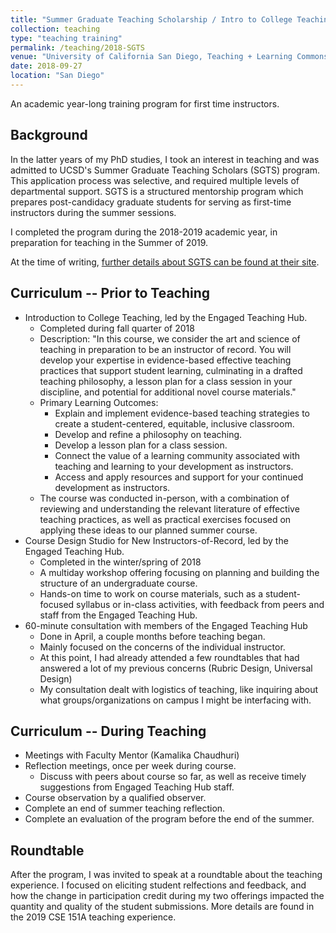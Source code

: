 ```yaml
---
title: "Summer Graduate Teaching Scholarship / Intro to College Teaching"
collection: teaching
type: "teaching training"
permalink: /teaching/2018-SGTS
venue: "University of California San Diego, Teaching + Learning Commons"
date: 2018-09-27
location: "San Diego"
---
```


An academic year-long training program for first time instructors.

## Background

In the latter years of my PhD studies, I took an interest in teaching and was admitted to UCSD's Summer Graduate Teaching Scholars  (SGTS) program. This application process was selective, and required multiple levels of departmental support. SGTS is a structured mentorship program which prepares post-candidacy graduate students for serving as first-time instructors during the summer sessions.

I completed the program during the 2018-2019 academic year, in preparation for teaching in the Summer of 2019.

At the time of writing, [further details about SGTS can be found at their site](https://undergrad.ucsd.edu/programs/sgts.html).

## Curriculum -- Prior to Teaching

* Introduction to College Teaching, led by the Engaged Teaching Hub.
    * Completed during fall quarter of 2018
    * Description: "In this course, we consider the art and science of teaching in preparation to be an instructor of record. You will develop your expertise in evidence-based effective teaching practices that support student learning, culminating in a drafted teaching philosophy, a lesson plan for a class session in your discipline, and potential for additional novel course materials."
    * Primary Learning Outcomes:
        * Explain and implement evidence-based teaching strategies to create a student-centered, equitable, inclusive classroom.
        * Develop and refine a philosophy on teaching.
        * Develop a lesson plan for a class session.
        * Connect the value of a learning community associated with teaching and learning to your development as instructors.
        * Access and apply resources and support for your continued development as instructors.
    * The course was conducted in-person, with a combination of reviewing and understanding the relevant literature of effective teaching practices, as well as practical exercises focused on applying these ideas to our planned summer course.
* Course Design Studio for New Instructors-of-Record, led by the Engaged Teaching Hub.
    * Completed in the winter/spring of 2018
    * A multiday workshop offering focusing on planning and building the structure of an undergraduate course.
    * Hands-on time to work on course materials, such as a student-focused syllabus or in-class activities, with feedback from peers and staff from the Engaged Teaching Hub.
* 60-minute consultation with members of the Engaged Teaching Hub
    * Done in April, a couple months before teaching began.
    * Mainly focused on the concerns of the individual instructor.
    * At this point, I had already attended a few roundtables that had answered a lot of my previous concerns (Rubric Design, Universal Design)
    * My consultation dealt with logistics of teaching, like inquiring about what groups/organizations on campus I might be interfacing with.

## Curriculum -- During Teaching

* Meetings with Faculty Mentor (Kamalika Chaudhuri)
* Reflection meetings, once per week during course.
    * Discuss with peers about course so far, as well as receive timely suggestions from Engaged Teaching Hub staff.
* Course observation by a qualified observer.
* Complete an end of summer teaching reflection.
* Complete an evaluation of the program before the end of the summer.

## Roundtable

After the program, I was invited to speak at a roundtable about the teaching experience. I focused on eliciting student relfections and feedback, and how the change in participation credit during my two offerings impacted the quantity and quality of the student submissions. More details are found in the 2019 CSE 151A teaching experience.
